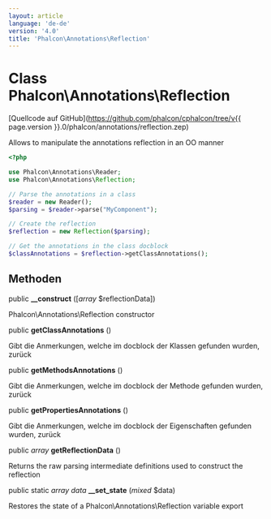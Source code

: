 ```yaml
---
layout: article
language: 'de-de'
version: '4.0'
title: 'Phalcon\Annotations\Reflection'
---
```

# Class **Phalcon\Annotations\Reflection**

[Quellcode auf GitHub](https://github.com/phalcon/cphalcon/tree/v{{ page.version }}.0/phalcon/annotations/reflection.zep)

Allows to manipulate the annotations reflection in an OO manner

```php
<?php

use Phalcon\Annotations\Reader;
use Phalcon\Annotations\Reflection;

// Parse the annotations in a class
$reader = new Reader();
$parsing = $reader->parse("MyComponent");

// Create the reflection
$reflection = new Reflection($parsing);

// Get the annotations in the class docblock
$classAnnotations = $reflection->getClassAnnotations();

```

## Methoden

public **__construct** ([*array* $reflectionData])

Phalcon\Annotations\Reflection constructor

public **getClassAnnotations** ()

Gibt die Anmerkungen, welche im docblock der Klassen gefunden wurden, zurück

public **getMethodsAnnotations** ()

Gibt die Anmerkungen, welche im docblock der Methode gefunden wurden, zurück

public **getPropertiesAnnotations** ()

Gibt die Anmerkungen, welche im docblock der Eigenschaften gefunden wurden, zurück

public *array* **getReflectionData** ()

Returns the raw parsing intermediate definitions used to construct the reflection

public static *array data* **__set_state** (*mixed* $data)

Restores the state of a Phalcon\Annotations\Reflection variable export